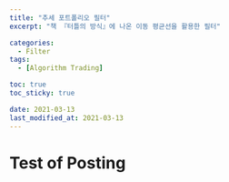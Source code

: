 ```yaml
---
title: "추세 포트폴리오 필터"
excerpt: "책 『터틀의 방식』에 나온 이동 평균선을 활용한 필터"

categories:
  - Filter
tags:
  - [Algorithm Trading]

toc: true
toc_sticky: true

date: 2021-03-13
last_modified_at: 2021-03-13
---
```


# Test of Posting


